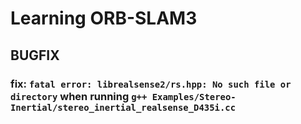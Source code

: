 # Learning ORB-SLAM3

## BUGFIX

### fix: `fatal error: librealsense2/rs.hpp: No such file or directory` when running `g++ Examples/Stereo-Inertial/stereo_inertial_realsense_D435i.cc`

